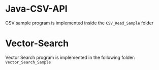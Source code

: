 # Java-CSV-API
CSV sample program is implemented inside the `CSV_Read_Sample` folder

# Vector-Search

Vector Search program is implemented in the following folder: `Vector_Search_Sample` 

